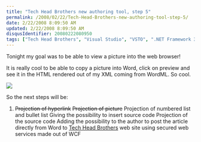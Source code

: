 ```yaml
---
title: "Tech Head Brothers new authoring tool, step 5"
permalink: /2008/02/22/Tech-Head-Brothers-new-authoring-tool-step-5/
date: 2/22/2008 8:09:50 AM
updated: 2/22/2008 8:09:50 AM
disqusIdentifier: 20080222080950
tags: ["Tech Head Brothers", "Visual Studio", "VSTO", ".NET Framework 3.5", "Office 2007"]
---
```

Tonight my goal was to be able to view a picture into the web browser!

It is really cool to be able to copy a picture into Word, click on preview and see it in the HTML rendered out of my XML coming from WordML. So cool.
<!-- more -->

![](http://farm3.static.flickr.com/2015/2282787380_25247ed7e0_o.jpg) 

So the next steps will be: 

1.  <strike>Projection of hyperlink</strike>  <strike>Projection of picture</strike>  Projection of numbered list and bullet list  Giving the possibility to insert source code  Projection of the source code  Adding the possibility to the author to post the article directly from Word to [Tech Head Brothers](http://www.techheadbrothers.com/) web site using secured web services made out of WCF
